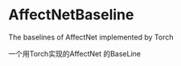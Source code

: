 # AffectNetBaseline
The baselines of AffectNet implemented by Torch

一个用Torch实现的AffectNet 的BaseLine
